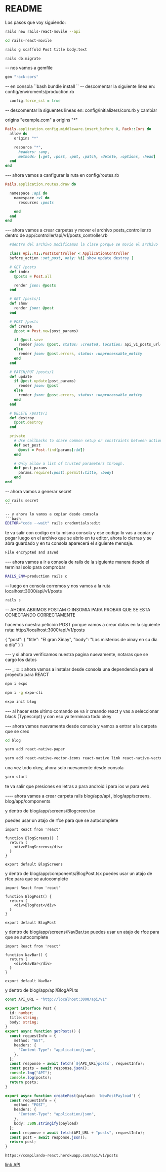 # README


Los pasos que voy siguiendo:
```bash 
rails new rails-react-movile --api 
```
```bash
cd rails-react-movile
```
```bash
rails g scaffold Post title body:text
```
```bash
rails db:migrate
```

-- nos vamos a gemfile 
```ruby
gem "rack-cors" 
```
-- en consola 
´´bash
bundle install
``
-- descomentar la siguiente linea en:  config/enviroments/production.rb 
```ruby
  config.force_ssl = true
```
-- descomentar la siguentes lineas en: config/initializers/cors.rb y cambiar 

origins "example.com" a origins "*"
```ruby 
Rails.application.config.middleware.insert_before 0, Rack::Cors do
  allow do
    origins "*"

    resource "*",
      headers: :any,
      methods: [:get, :post, :put, :patch, :delete, :options, :head]
  end
end
``` 
--- ahora vamos a canfigurar la ruta en config/routes.rb 

```ruby
Rails.application.routes.draw do

  namespace :api do
    namespace :v1 do
      resources :posts

    end
  end
end

```
--- ahora vamos a crear carpetas y mover el archivo posts_controller.rb dentro de app/controller/api/v1/posts_controller.rb 

```ruby 
  #dentro del archivo modificamos la clase porque se movio el archivo 

  class Api::V1::PostsController < ApplicationController
  before_action :set_post, only: %i[ show update destroy ]

  # GET /posts
  def index
    @posts = Post.all

    render json: @posts
  end

  # GET /posts/1
  def show
    render json: @post
  end

  # POST /posts
  def create
    @post = Post.new(post_params)

    if @post.save
      render json: @post, status: :created, location: api_v1_posts_url(@post)
    else
      render json: @post.errors, status: :unprocessable_entity
    end
  end

  # PATCH/PUT /posts/1
  def update
    if @post.update(post_params)
      render json: @post
    else
      render json: @post.errors, status: :unprocessable_entity
    end
  end

  # DELETE /posts/1
  def destroy
    @post.destroy
  end

  private
    # Use callbacks to share common setup or constraints between actions.
    def set_post
      @post = Post.find(params[:id])
    end

    # Only allow a list of trusted parameters through.
    def post_params
      params.require(:post).permit(:title, :body)
    end
end

```

-- ahora vamos a generar secret 

```bash 
cd rails secret 
´´´

-- y ahora lo vamos a copiar desde consola  
´´´bash 
EDITOR="code --wait" rails credentials:edit 

```

te va salir con codigo en tu misma consola y ese codigo lo vas a copiar y pegar luego en el archivo que se abrio en tu editor, ahora lo cierras y se abra guardado y en tu consola aparecerá el siguiente mensaje. 

```bash 
File encrypted and saved
```

--- ahora vamos a ir a consola de rails de la siguiente manera desde el terminal solo para comprobar 
```bash
RAILS_ENV=production rails c
```
-- luego en consola corremos y nos vamos a la ruta localhost:3000/api/v1/posts

```bash 
rails s 
```

-- AHORA ABRIMOS POSTAM O INSOMIA PARA PROBAR QUE SE ESTA CONECTANDO CORRECTAMENTE 

hacemos nuestra petición POST porque vamos a crear datos en la siguiente ruta: 
http://localhost:3000/api/v1/posts

{
	"post": {
		"title": "El gran Xinay",
		"body": "Los misterios de xinay en su día a día"
	}
}

--- y si ahora verificamos nuestra pagina nuevamente, notaras que se cargo los datos 

--- _::::::: ahora vamos a instalar desde consola una dependencia para el proyecto para REACT 

```bash
npm i expo 

```
```bash
npm i -g expo-cli
```
```bash
expo init blog 
```
--- al hacer este ultimo comando se va ir creando react y vas a seleccionar 
black (Typescript) 
y con eso ya terminara todo okey

--- ahora vamos nuevamente desde consola y vamos a entrar a la carpeta que se creo 

```bash 
cd blog
```
```bash 
yarn add react-native-paper
```
```bash 
yarn add react-native-vector-icons react-native link react-native-vector-icons
```
una vez todo okey, ahora solo nuevamente desde consola 

```bash 
yarn start
```
te va salir que presiones en letras 
a para android 
i para ios 
w para web 

---- ahora vamos a crear carpeta rails  blog/app/api , blog/app/screens, blog/app/components

y dentro de blog/app/screens/Blogcreen.tsx 

puedes usar un atajo de rfce para que se autocomplete 
```tsx  
import React from 'react'

function BlogScreens() {
  return (
    <div>BlogScreens</div>
  )
}

export default BlogScreens
```
y dentro de blog/app/components/BlogPost.tsx 
puedes usar un atajo de rfce para que se autocomplete 
```tsx
import React from 'react'

function BlogPost() {
  return (
    <div>BlogPost</div>
  )
}

export default BlogPost
```

y dentro de blog/app/screens/NavBar.tsx 
puedes usar un atajo de rfce para que se autocomplete 
```tsx 
import React from 'react'

function NavBar() {
  return (
    <div>NavBar</div>
  )
}

export default NavBar
```

y dentro de blog/app/api/BlogAPI.ts 
```ts
const API_URL = "http://localhost:3000/api/v1"

export interface Post {
  id: number;
  title:string;
  body: string;
}
export async function getPosts() {
  const requestInfo = {
    method: "GET",
    headers: {
      "Content-Type": "application/json",
    },
  };
  const response = await fetch(`${API_URL}posts`, requestInfo);
  const posts = await response.json();
  console.log("API");
  console.log(posts);
  return posts; 
}

export async function createPost(payload: 'NewPostPayload') {
  const requestInfo = {
    method: "POST",
    headers: {
      "Content-Type": "application/json",
    },
    body: JSON.stringify(payload)
  };
  const response = await fetch(API_URL + "posts", requestInfo);
  const post = await response.json();
  return post;
}
```

```code 
https://compilando-react.herokuapp.com/api/v1/posts
```
<a href="https://compilando-react.herokuapp.com/api/v1/posts">link API</a>













